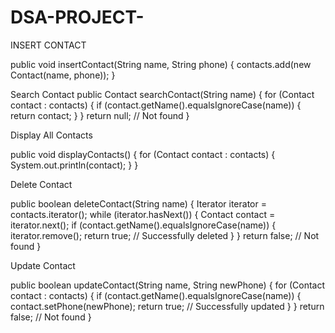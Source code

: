 # DSA-PROJECT-


 INSERT CONTACT
 
public void insertContact(String name, String phone) {
    contacts.add(new Contact(name, phone));
}


 Search Contact
public Contact searchContact(String name) {
    for (Contact contact : contacts) {
        if (contact.getName().equalsIgnoreCase(name)) {
            return contact;
        }
    }
    return null; // Not found
}


Display All Contacts

public void displayContacts() {
    for (Contact contact : contacts) {
        System.out.println(contact);
    }
}

 Delete Contact

 public boolean deleteContact(String name) {
    Iterator<Contact> iterator = contacts.iterator();
    while (iterator.hasNext()) {
        Contact contact = iterator.next();
        if (contact.getName().equalsIgnoreCase(name)) {
            iterator.remove();
            return true; // Successfully deleted
        }
    }
    return false; // Not found
}


Update Contact

public boolean updateContact(String name, String newPhone) {
    for (Contact contact : contacts) {
        if (contact.getName().equalsIgnoreCase(name)) {
            contact.setPhone(newPhone);
            return true; // Successfully updated
        }
    }
    return false; // Not found
}

